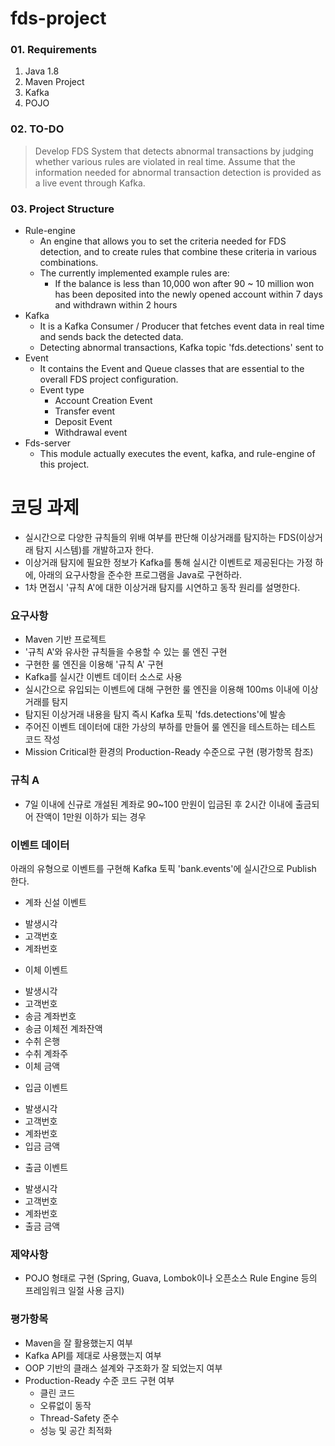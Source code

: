 # fds-project

### 01. Requirements

1. Java 1.8
2. Maven Project
3. Kafka
4. POJO



### 02. TO-DO

> Develop FDS System that detects abnormal transactions by judging whether various rules are violated in real time. 
> Assume that the information needed for abnormal transaction detection is provided as a live event through Kafka.



### 03. Project Structure

- Rule-engine
  - An engine that allows you to set the criteria needed for FDS detection, and to create rules that combine these criteria in various combinations.
  - The currently implemented example rules are:
    - If the balance is less than 10,000 won after 90 ~ 10 million won has been deposited into the newly opened account within 7 days and withdrawn within 2 hours
- Kafka
  - It is a Kafka Consumer / Producer that fetches event data in real time and sends back the detected data.
  - Detecting abnormal transactions, Kafka topic 'fds.detections' sent to
- Event
  - It contains the Event and Queue classes that are essential to the overall FDS project configuration.
  - Event type
    - Account Creation Event
    - Transfer event
    - Deposit Event
    - Withdrawal event
- Fds-server
  - This module actually executes the event, kafka, and rule-engine of this project.
  
  
  
코딩 과제
=======
- 실시간으로 다양한 규칙들의 위배 여부를 판단해 이상거래를 탐지하는 FDS(이상거래 탐지 시스템)를 개발하고자 한다.
- 이상거래 탐지에 필요한 정보가 Kafka를 통해 실시간 이벤트로 제공된다는 가정 하에, 아래의 요구사항을 준수한 프로그램을 Java로 구현하라.
- 1차 면접시 '규칙 A'에 대한 이상거래 탐지를 시연하고 동작 원리를 설명한다.

### 요구사항 ###
- Maven 기반 프로젝트
- '규칙 A'와 유사한 규칙들을 수용할 수 있는 룰 엔진 구현
- 구현한 룰 엔진을 이용해 '규칙 A' 구현
- Kafka를 실시간 이벤트 데이터 소스로 사용
- 실시간으로 유입되는 이벤트에 대해 구현한 룰 엔진을 이용해 100ms 이내에 이상거래를 탐지
- 탐지된 이상거래 내용을 탐지 즉시 Kafka 토픽 'fds.detections'에 발송
- 주어진 이벤트 데이터에 대한 가상의 부하를 만들어 룰 엔진을 테스트하는 테스트 코드 작성
- Mission Critical한 환경의 Production-Ready 수준으로 구현 (평가항목 참조)

### 규칙 A ###
- 7일 이내에 신규로 개설된 계좌로 90~100 만원이 입금된 후 2시간 이내에 출금되어 잔액이 1만원 이하가 되는 경우

### 이벤트 데이터 ###
아래의 유형으로 이벤트를 구현해 Kafka 토픽 'bank.events'에 실시간으로 Publish 한다.

* 계좌 신설 이벤트
- 발생시각
- 고객번호
- 계좌번호

* 이체 이벤트
- 발생시각
- 고객번호
- 송금 계좌번호
- 송금 이체전 계좌잔액
- 수취 은행
- 수취 계좌주
- 이체 금액

* 입금 이벤트
- 발생시각
- 고객번호
- 계좌번호
- 입금 금액

* 출금 이벤트
- 발생시각
- 고객번호
- 계좌번호
- 출금 금액

### 제약사항 ###
- POJO 형태로 구현 (Spring, Guava, Lombok이나 오픈소스 Rule Engine 등의 프레임워크 일절 사용 금지)

### 평가항목 ###   
- Maven을 잘 활용했는지 여부   
- Kafka API를 제대로 사용했는지 여부   
- OOP 기반의 클래스 설계와 구조화가 잘 되었는지 여부   
- Production-Ready 수준 코드 구현 여부   
  - 클린 코드
  - 오류없이 동작   
  - Thread-Safety 준수   
  - 성능 및 공간 최적화   
